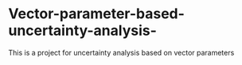 # Vector-parameter-based-uncertainty-analysis-
This is a project for uncertainty analysis based on vector parameters

